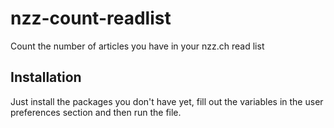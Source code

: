 # nzz-count-readlist
Count the number of articles you have in your nzz.ch read list

## Installation
Just install the packages you don't have yet, fill out the variables in the user preferences section and then run the file.
